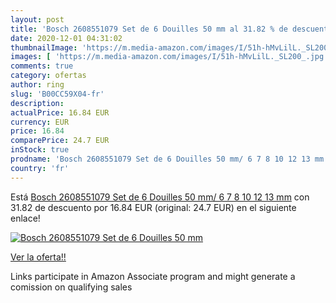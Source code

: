 ```yaml
---
layout: post
title: 'Bosch 2608551079 Set de 6 Douilles 50 mm al 31.82 % de descuento'
date: 2020-12-01 04:31:02
thumbnailImage: 'https://m.media-amazon.com/images/I/51h-hMvLilL._SL200_.jpg'
images: [ 'https://m.media-amazon.com/images/I/51h-hMvLilL._SL200_.jpg' ]
comments: true
category: ofertas
author: ring
slug: 'B00CC59X04-fr'
description:
actualPrice: 16.84 EUR
currency: EUR
price: 16.84
comparePrice: 24.7 EUR
inStock: true
prodname: 'Bosch 2608551079 Set de 6 Douilles 50 mm/ 6 7 8 10 12 13 mm'
country: 'fr'
---
```


Está [Bosch 2608551079 Set de 6 Douilles 50 mm/ 6 7 8 10 12 13 mm](https://www.amazon.fr/dp/B00CC59X04/?tag=tolees0d-21) con 31.82 de descuento por 16.84 EUR (original: 24.7 EUR) en el siguiente enlace!

[![Bosch 2608551079 Set de 6 Douilles 50 mm](https://m.media-amazon.com/images/I/51h-hMvLilL._SL200_.jpg)](https://www.amazon.fr/dp/B00CC59X04/?tag=tolees0d-21)

[Ver la oferta!!](https://www.amazon.fr/dp/B00CC59X04/?tag=tolees0d-21)

Links participate in Amazon Associate program and might generate a comission on qualifying sales


